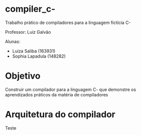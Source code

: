 # compiler_c-
Trabalho prático de compiladores para a linguagem fictícia  C-

Professor: Luiz Galvão

Alunas:
- Luiza Saliba (163931)
- Sophia Lapadula (148282)

# Objetivo
Construir um compilador para a linguagem C- que demonstre os aprendizados práticos da matéria de compiladores

# Arquitetura do compilador
Teste
